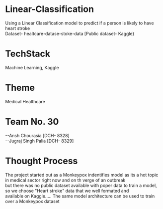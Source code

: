 # Linear-Classification

Using a Linear Classification model to predict if a person is likely to have heart stroke  
Dataset- healtcare-datase-stoke-data [Public dataset- Kaggle}

# TechStack   
Machine Learning, Kaggle  
# Theme  
Medical Healthcare    
# Team No. 30  
--Ansh Chourasia [DCH- 8328]  
--Jugraj Singh Palia [DCH- 8329]


# Thought Process
The project started out as a Monkeypox indentifies model as its a hot topic in medical sector right now and on th verge of an outbreak  
but there was no public dataset available with poper data to train a model, so we choose "Heart stroke" data that we well formated and  
available on Kaggle..... The same model architecture can be used to train over a Monkeypox dataset 
